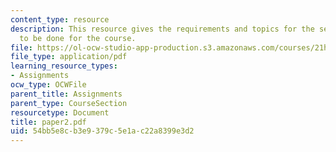 ```yaml
---
content_type: resource
description: This resource gives the requirements and topics for the second paper
  to be done for the course.
file: https://ol-ocw-studio-app-production.s3.amazonaws.com/courses/21h-418-from-print-to-digital-technologies-of-the-word-1450-present-fall-2005/54bb5e8cb3e9379c5e1ac22a8399e3d2_paper2.pdf
file_type: application/pdf
learning_resource_types:
- Assignments
ocw_type: OCWFile
parent_title: Assignments
parent_type: CourseSection
resourcetype: Document
title: paper2.pdf
uid: 54bb5e8c-b3e9-379c-5e1a-c22a8399e3d2
---
```

